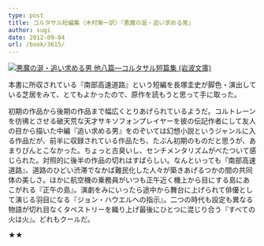 ```yaml
---
type: post
title: コルタサル短編集（木村榮一訳）『悪魔の涎・追い求める男』
author: sugi
date: 2012-09-04
url: /book/3615/
---
```

<a href="http://www.amazon.co.jp/exec/obidos/ASIN/4003279018/chezsugi-22/ref=nosim/" onclick="_gaq.push(['_trackEvent', 'outbound-article', 'http://www.amazon.co.jp/exec/obidos/ASIN/4003279018/chezsugi-22/ref=nosim/', '']);" name="amazletlink" target="_blank"><img src="http://i2.wp.com/ecx.images-amazon.com/images/I/51OyylgEYxL._SL160_.jpg?w=660" alt="悪魔の涎・追い求める男 他八篇―コルタサル短篇集 (岩波文庫)" class="alignleft"  data-recalc-dims="1" /></a>

本書に所収されている『南部高速道路』という短編を長塚圭史が脚色・演出している芝居をみて、とてもよかったので、原作を読もうと思って手に取った。

初期の作品から後期の作品まで幅広くとりあげられているようだ。コルトレーンを彷彿とさせる破天荒な天才サキソフォンプレイヤーを彼の伝記作者にして友人の目から描いた中編『追い求める男』をのぞいては幻想小説というジャンルに入る作品だが、前半に収録されている作品たち、たぶん初期のものだと思うが、あまりぴんとこなかった。ちょっと古臭いし、センチメンタリズムがべたついて感じられた。対照的に後半の作品の切れはすばらしい。なんといっても『南部高速道路』、道路のひどい渋滞でなかば難民化した人々が築きあげるつかの間の共同体の美しさ。ほかに航空機の乗務員がいつも正午近く機上から目にする島にあこがれる『正午の島』。演劇をみにいったら途中から舞台に上げられて俳優として演じる羽目になる『ジョン・ハウエルへの指示』。二つの時代も設定も異なる物語が切れ目なくタペストリーを織り上げ最後にひとつに混じり合う『すべての火は火』。どれもクールだ。

★★
